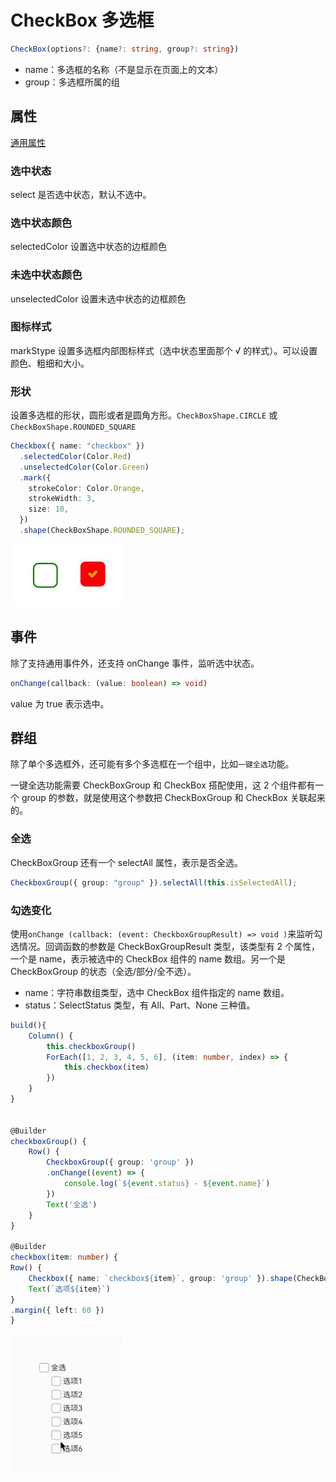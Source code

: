 # CheckBox 多选框

```ts
CheckBox(options?: {name?: string, group?: string})
```

- name：多选框的名称（不是显示在页面上的文本）
- group：多选框所属的组

## 属性

[通用属性](./通用属性.md)

### 选中状态

select 是否选中状态，默认不选中。

### 选中状态颜色

selectedColor 设置选中状态的边框颜色

### 未选中状态颜色

unselectedColor 设置未选中状态的边框颜色

### 图标样式

markStype 设置多选框内部图标样式（选中状态里面那个 √ 的样式）。可以设置颜色、粗细和大小。

### 形状

设置多选框的形状，圆形或者是圆角方形。`CheckBoxShape.CIRCLE` 或 `CheckBoxShape.ROUNDED_SQUARE`

```ts
Checkbox({ name: "checkbox" })
  .selectedColor(Color.Red)
  .unselectedColor(Color.Green)
  .mark({
    strokeColor: Color.Orange,
    strokeWidth: 3,
    size: 10,
  })
  .shape(CheckBoxShape.ROUNDED_SQUARE);
```

![alt text](../images/checkbox_prop.png)

## 事件

除了支持通用事件外，还支持 onChange 事件，监听选中状态。

```ts
onChange(callback: (value: boolean) => void)
```

value 为 true 表示选中。

## 群组

除了单个多选框外，还可能有多个多选框在一个组中，比如`一键全选`功能。

一键全选功能需要 CheckBoxGroup 和 CheckBox 搭配使用，这 2 个组件都有一个 group 的参数，就是使用这个参数把 CheckBoxGroup 和 CheckBox 关联起来的。

### 全选

CheckBoxGroup 还有一个 selectAll 属性，表示是否全选。

```ts
CheckboxGroup({ group: "group" }).selectAll(this.isSelectedAll);
```

### 勾选变化

使用`onChange (callback: (event: CheckboxGroupResult) => void )`来监听勾选情况。回调函数的参数是 CheckBoxGroupResult 类型，该类型有 2 个属性，一个是 name，表示被选中的 CheckBox 组件的 name 数组。另一个是 CheckBoxGroup 的状态（全选/部分/全不选）。

- name：字符串数组类型，选中 CheckBox 组件指定的 name 数组。
- status：SelectStatus 类型，有 All、Part、None 三种值。

```ts
build(){
    Column() {
        this.checkboxGroup()
        ForEach([1, 2, 3, 4, 5, 6], (item: number, index) => {
            this.checkbox(item)
        })
    }
}


@Builder
checkboxGroup() {
    Row() {
        CheckboxGroup({ group: 'group' })
        .onChange((event) => {
            console.log(`${event.status} - ${event.name}`)
        })
        Text('全选')
    }
}

@Builder
checkbox(item: number) {
Row() {
    Checkbox({ name: `checkbox${item}`, group: 'group' }).shape(CheckBoxShape.ROUNDED_SQUARE)
    Text(`选项${item}`)
}
.margin({ left: 60 })
}
```

![alt text](../images/checkbox_checkboxgroup.gif)
